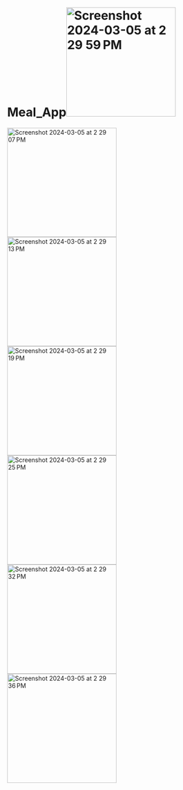 # Meal_App<img width="253" alt="Screenshot 2024-03-05 at 2 29 59 PM" src="https://github.com/shivamyadav48/Meal_App/assets/123585347/e3e05444-a17d-449f-aabe-ce52f49dc302">
<img width="253" alt="Screenshot 2024-03-05 at 2 29 07 PM" src="https://github.com/shivamyadav48/Meal_App/assets/123585347/1a796579-0b5c-42b8-8f61-bafe929774e7">
<img width="253" alt="Screenshot 2024-03-05 at 2 29 13 PM" src="https://github.com/shivamyadav48/Meal_App/assets/123585347/0e7f1477-a958-426f-845a-aa5c3ede413e">
<img width="253" alt="Screenshot 2024-03-05 at 2 29 19 PM" src="https://github.com/shivamyadav48/Meal_App/assets/123585347/d1861d7d-6aef-459a-bae4-92a584c2f587">
<img width="253" alt="Screenshot 2024-03-05 at 2 29 25 PM" src="https://github.com/shivamyadav48/Meal_App/assets/123585347/e0858d32-06e5-4b0b-8813-fbe9e1b337f6">
<img width="253" alt="Screenshot 2024-03-05 at 2 29 32 PM" src="https://github.com/shivamyadav48/Meal_App/assets/123585347/bd161d82-7635-4034-a91b-7673348d2774">
<img width="253" alt="Screenshot 2024-03-05 at 2 29 36 PM" src="https://github.com/shivamyadav48/Meal_App/assets/123585347/e1e35b40-b5b7-4806-89c3-a0a22af5a508">






